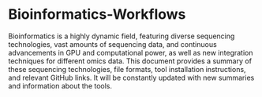 # Bioinformatics-Workflows

Bioinformatics is a highly dynamic field, featuring diverse sequencing technologies, vast amounts of sequencing data, and continuous advancements in GPU and computational power, as well as new integration techniques for different omics data. This document provides a summary of these sequencing technologies, file formats, tool installation instructions, and relevant GitHub links. It will be constantly updated with new summaries and information about the tools.


